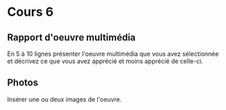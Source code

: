 # Cours 6
## Rapport d'oeuvre multimédia
En 5 à 10 lignes présenter l'oeuvre multimédia que vous avez sélectionnée et décrivez ce que vous avez apprécié et moins apprécié de celle-ci.

## Photos
Insérer une ou deux images de l'oeuvre. 

